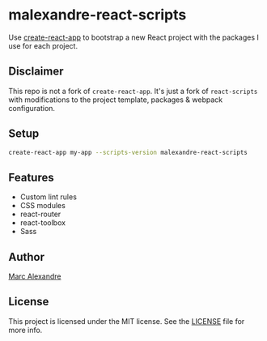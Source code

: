 # malexandre-react-scripts

Use [create-react-app](https://github.com/facebookincubator/create-react-app) to bootstrap a new React project with the packages I use for each project.

## Disclaimer

This repo is not a fork of `create-react-app`. It's just a fork of `react-scripts` with modifications to the project template, packages & webpack configuration.

## Setup

```bash
create-react-app my-app --scripts-version malexandre-react-scripts
```

## Features

- Custom lint rules
- CSS modules
- react-router
- react-toolbox
- Sass

## Author

[Marc Alexandre](malexandre.fr)

## License

This project is licensed under the MIT license. See the [LICENSE](LICENSE.txt) file for more info.
